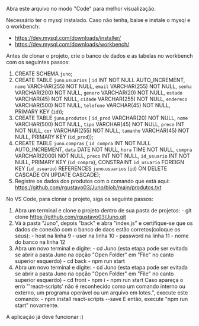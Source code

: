 Abra este arquivo no modo "Code" para melhor visualização.

Necessário ter o mysql instalado. Caso não tenha, baixe e instale o mysql e o workbench:
 - https://dev.mysql.com/downloads/installer/
 - https://dev.mysql.com/downloads/workbench/

Antes de clonar o projeto, crie o banco de dados e as tabelas no workbench com os seguintes passos:
  1. CREATE SCHEMA `juno`;
  2. CREATE TABLE `juno`.`usuarios` (
      `id` INT NOT NULL AUTO_INCREMENT,
      `nome` VARCHAR(255) NOT NULL,
      `email` VARCHAR(255) NOT NULL,
      `senha` VARCHAR(200) NOT NULL,
      `genero` VARCHAR(20) NOT NULL,
      `estado` VARCHAR(45) NOT NULL,
      `cidade` VARCHAR(255) NOT NULL,
      `endereco` VARCHAR(500) NOT NULL,
      `telefone` VARCHAR(45) NOT NULL,
      PRIMARY KEY (`id`));
  3. CREATE TABLE `juno`.`produtos` (
      `id_prod` VARCHAR(20) NOT NULL,
      `nome` VARCHAR(500) NOT NULL,
      `tipo` VARCHAR(45) NOT NULL,
      `preco` INT NOT NULL,
      `cor` VARCHAR(255) NOT NULL,
      `tamanho` VARCHAR(45) NOT NULL,
      PRIMARY KEY (`id_prod`));
  4. CREATE TABLE `juno`.`compras` (
      `id_compra` INT NOT NULL AUTO_INCREMENT,
      `data` DATE NOT NULL,
      `hora` TIME NOT NULL,
      `compra` VARCHAR(2000) NOT NULL,
      `preco` INT NOT NULL,
      `id_usuario` INT NOT NULL,
      PRIMARY KEY (`id_compra`),
      CONSTRAINT `id_usuario`
        FOREIGN KEY (`id_usuario`)
        REFERENCES `juno`.`usuarios` (`id`)
        ON DELETE CASCADE
        ON UPDATE CASCADE);
  5. Registre os dados dos produtos com o comando que está aqui: https://github.com/rgustavo03/Juno/blob/main/produtos.txt


No VS Code, para clonar o projeto, siga os seguinte passos:
  1. Abra um terminal e clone o projeto dentro de sua pasta de projetos:
    - git clone https://github.com/rgustavo03/Juno.git
  2. Vá à pasta "Juno", depois "back" e abra "index.js" e certifique-se que
     os dados de conexão com o banco de daos estão corretos(coloque os seus):
    - host na linha 9
    - user na linha 10
    - password na linha 11
    - nome do banco na linha 12
  3. Abra um novo terminal e digite:
    - cd Juno (esta etapa pode ser evitada se abrir a pasta Juno na opção "Open Folder" em "File" no canto superior esquerdo)
    - cd back
    - npm run start
  4. Abra um novo terminal e digite:
    - cd Juno (esta etapa pode ser evitada se abrir a pasta Juno na opção "Open Folder" em "File" no canto superior esquerdo)
    - cd front
    - npm i
    - npm run start
        Caso apareça o erro "'react-scripts' não é reconhecido como um comando interno
        ou externo, um programa operável ou um arquivo em lotes.", execute este comando:
          - npm install react-scripts --save
        E então, execute "npm run start" novamente.
 
A aplicação já deve funcionar :)
